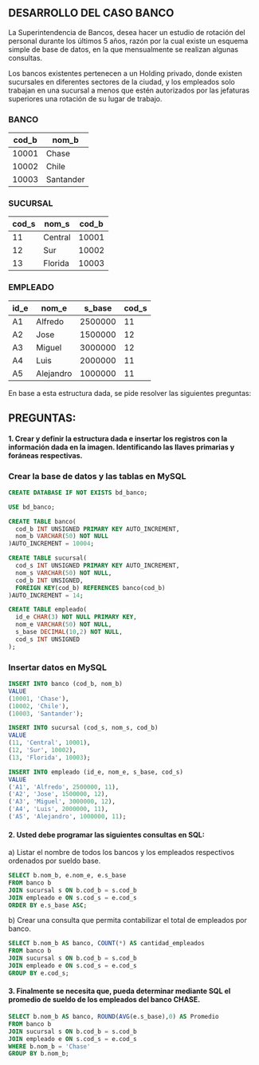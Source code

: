 ## DESARROLLO DEL CASO BANCO

La Superintendencia de Bancos, desea hacer un estudio de rotación del personal durante los últimos 5 años, razón por la cual existe un esquema simple de base de datos, en la que mensualmente se realizan algunas consultas.

Los bancos existentes pertenecen a un Holding privado, donde existen sucursales en diferentes sectores de la ciudad, y los empleados solo trabajan en una sucursal a menos que estén autorizados por las jefaturas superiores una rotación de su lugar de trabajo.

### BANCO

| cod_b | nom_b     |
| ----- | --------- |
| 10001 | Chase     |
| 10002 | Chile     |
| 10003 | Santander |

### SUCURSAL

| cod_s | nom_s   | cod_b |
| ----- | ------- | ----- |
| 11    | Central | 10001 |
| 12    | Sur     | 10002 |
| 13    | Florida | 10003 |

### EMPLEADO

| id_e | nom_e     | s_base  | cod_s |
| ---- | --------- | ------- | ----- |
| A1   | Alfredo   | 2500000 | 11    |
| A2   | Jose      | 1500000 | 12    |
| A3   | Miguel    | 3000000 | 12    |
| A4   | Luis      | 2000000 | 11    |
| A5   | Alejandro | 1000000 | 11    |

En base a esta estructura dada, se pide resolver las siguientes preguntas:

## PREGUNTAS:

#### 1. Crear y definir la estructura dada e insertar los registros con la información dada en la imagen. Identificando las llaves primarias y foráneas respectivas.

### Crear la base de datos y las tablas en MySQL

```sql
CREATE DATABASE IF NOT EXISTS bd_banco;

USE bd_banco;

CREATE TABLE banco(
  cod_b INT UNSIGNED PRIMARY KEY AUTO_INCREMENT,
  nom_b VARCHAR(50) NOT NULL
)AUTO_INCREMENT = 10004;

CREATE TABLE sucursal(
  cod_s INT UNSIGNED PRIMARY KEY AUTO_INCREMENT,
  nom_s VARCHAR(50) NOT NULL,
  cod_b INT UNSIGNED,
  FOREIGN KEY(cod_b) REFERENCES banco(cod_b)
)AUTO_INCREMENT = 14;

CREATE TABLE empleado(
  id_e CHAR(3) NOT NULL PRIMARY KEY,
  nom_e VARCHAR(50) NOT NULL,
  s_base DECIMAL(10,2) NOT NULL,
  cod_s INT UNSIGNED
);
```

### Insertar datos en MySQL

```sql
INSERT INTO banco (cod_b, nom_b)
VALUE
(10001, 'Chase'),
(10002, 'Chile'),
(10003, 'Santander');

INSERT INTO sucursal (cod_s, nom_s, cod_b)
VALUE
(11, 'Central', 10001),
(12, 'Sur', 10002),
(13, 'Florida', 10003);

INSERT INTO empleado (id_e, nom_e, s_base, cod_s)
VALUE
('A1', 'Alfredo', 2500000, 11),
('A2', 'Jose', 1500000, 12),
('A3', 'Miguel', 3000000, 12),
('A4', 'Luis', 2000000, 11),
('A5', 'Alejandro', 1000000, 11);
```

#### 2. Usted debe programar las siguientes consultas en SQL:

a) Listar el nombre de todos los bancos y los empleados respectivos ordenados por sueldo base.

```sql
SELECT b.nom_b, e.nom_e, e.s_base
FROM banco b
JOIN sucursal s ON b.cod_b = s.cod_b
JOIN empleado e ON s.cod_s = e.cod_s
ORDER BY e.s_base ASC;
```

b) Crear una consulta que permita contabilizar el total de empleados por banco.

```sql
SELECT b.nom_b AS banco, COUNT(*) AS cantidad_empleados
FROM banco b
JOIN sucursal s ON b.cod_b = s.cod_b
JOIN empleado e ON s.cod_s = e.cod_s
GROUP BY e.cod_s;
```

#### 3. Finalmente se necesita que, pueda determinar mediante SQL el promedio de sueldo de los empleados del banco CHASE.

```sql
SELECT b.nom_b AS banco, ROUND(AVG(e.s_base),0) AS Promedio
FROM banco b
JOIN sucursal s ON b.cod_b = s.cod_b
JOIN empleado e ON s.cod_s = e.cod_s
WHERE b.nom_b = 'Chase'
GROUP BY b.nom_b;
```

